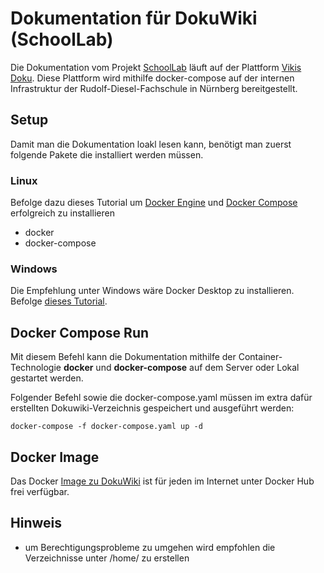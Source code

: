 # Dokumentation für DokuWiki (SchoolLab)

Die Dokumentation vom Projekt [SchoolLab](https://webapp.schoollab.duckdns.org) läuft auf der Plattform [Vikis Doku](http://10.76.31.241/doku.php?id=schoollab:welcome). Diese Plattform wird mithilfe docker-compose auf der internen Infrastruktur der Rudolf-Diesel-Fachschule in Nürnberg bereitgestellt.


## Setup

Damit man die Dokumentation loakl lesen kann, benötigt man zuerst folgende Pakete die installiert werden müssen.



### Linux

Befolge dazu dieses Tutorial um [Docker Engine](https://docs.docker.com/engine/install/ubuntu/)  und [Docker Compose](https://docs.docker.com/compose/install/linux/) erfolgreich zu installieren

- docker
- docker-compose

###  Windows

Die Empfehlung unter Windows wäre Docker Desktop zu installieren. Befolge [dieses Tutorial](https://docs.docker.com/desktop/install/windows-install/). 

## Docker Compose  Run

Mit diesem Befehl kann die Dokumentation mithilfe der Container-Technologie **docker** und **docker-compose** auf dem Server oder Lokal gestartet werden.

Folgender Befehl sowie die docker-compose.yaml müssen im extra dafür erstellten Dokuwiki-Verzeichnis gespeichert und ausgeführt werden:
```Docker
docker-compose -f docker-compose.yaml up -d
```

## Docker Image

Das Docker [Image zu DokuWiki](https://hub.docker.com/r/linuxserver/dokuwiki) ist für jeden im Internet unter Docker Hub frei verfügbar.


## Hinweis
- um Berechtigungsprobleme zu umgehen wird empfohlen die Verzeichnisse unter /home/ zu erstellen
